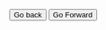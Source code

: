 <html>
  <head>
  </head>
  <body>
  <button type="button" onclick="history.back();">Go back</button>
  <button type="button" onclick="history.forward();">Go Forward</button>
